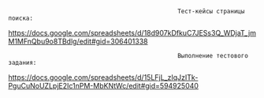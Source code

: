                                                     Тест-кейсы страницы поиска:
https://docs.google.com/spreadsheets/d/18d907kDfkuC7JESs3Q_WDjaT_jmM1MFnQbu9o8TBdlg/edit#gid=306401338

                                                    Выполнение тестового задания:
https://docs.google.com/spreadsheets/d/15LFjL_zIqJzITk-PguCuNoUZLpjE2Ic1nPM-MbKNtWc/edit#gid=594925040
